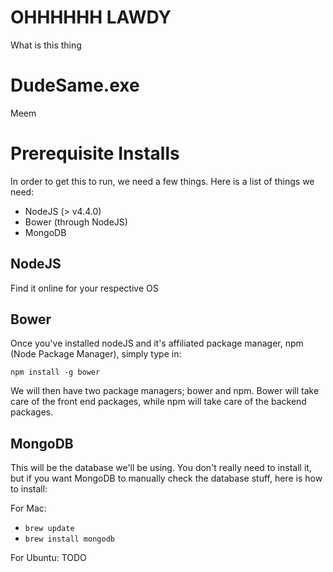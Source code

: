 # OHHHHHH LAWDY
What is this thing
# DudeSame.exe
Meem

# Prerequisite Installs
In order to get this to run, we need a few things. Here is a list of things we need:

* NodeJS (> v4.4.0)
* Bower (through NodeJS)
* MongoDB

## NodeJS
Find it online for your respective OS

## Bower
Once you've installed nodeJS and it's affiliated package manager, npm (Node Package Manager), simply type in:

`npm install -g bower`

We will then have two package managers; bower and npm. Bower will take care of the front end packages, while npm will take care of the backend packages.

## MongoDB
This will be the database we'll be using. You don't really need to install it, but if you want MongoDB to manually check the database stuff, here is how to install:

For Mac:

* `brew update`
* `brew install mongodb`

For Ubuntu:
	TODO

